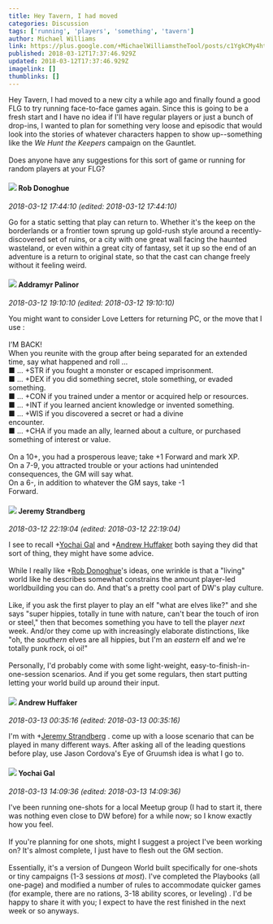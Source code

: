 ```yaml
---
title: Hey Tavern, I had moved
categories: Discussion
tags: ['running', 'players', 'something', 'tavern']
author: Michael Williams
link: https://plus.google.com/+MichaelWilliamstheTool/posts/c1YgkCMy4ht
published: 2018-03-12T17:37:46.929Z
updated: 2018-03-12T17:37:46.929Z
imagelink: []
thumblinks: []
---
```


Hey Tavern, I had moved to a new city a while ago and finally found a good FLG to try running face-to-face games again.  Since this is going to be a fresh start and I have no idea if I&#39;ll have regular players or just a bunch of drop-ins, I wanted to plan for something very loose and episodic that would look into the stories of whatever characters happen to show up--something like the <i>We Hunt the Keepers</i> campaign on the Gauntlet.<br /><br />Does anyone have any suggestions for this sort of game or running for random players at your FLG?
<div id='comment z13btr34hxurv1dyl04ci5oxhviqzpkaenw0k'>
  <h4><img src='{{site.baseurl}}//images/avatars/104915224203075819082_photo.jpg'> Rob Donoghue</h4>
      <p><cite>2018-03-12 17:44:10 (edited: 2018-03-12 17:44:10)</cite></p>
        <p>Go for a static setting that play can return to.  Whether it&#39;s the keep on the borderlands or a frontier town sprung up gold-rush style around a recently-discovered set of ruins, or a city with one great wall facing the haunted wasteland, or even within a great city of fantasy, set it up so the end of an adventure is a return to original state, so that the cast can change freely without it feeling weird.</p>
</div>
        

<div id='comment z13btr34hxurv1dyl04ci5oxhviqzpkaenw0k'>
  <h4><img src='{{site.baseurl}}//images/avatars/100410765634052727875_photo.jpg'> Addramyr Palinor</h4>
      <p><cite>2018-03-12 19:10:10 (edited: 2018-03-12 19:10:10)</cite></p>
        <p>You might want to consider Love Letters for returning PC, or the move that I use :<br /><br />I’M BACK!<br />When you reunite with the group after being separated for an extended time, say what happened and roll …<br />■ … +STR if you fought a monster or escaped imprisonment.<br />■ … +DEX if you did something secret, stole something, or evaded something.<br />■ … +CON if you trained under a mentor or acquired help or resources.<br />■ … +INT if you learned ancient knowledge or invented something.<br />■ … +WIS if you discovered a secret or had a divine<br />encounter.<br />■ … +CHA if you made an ally, learned about a culture, or purchased something of interest or value.<br /><br />On a 10+, you had a prosperous leave; take +1 Forward and mark XP. <br />On a 7-9, you attracted trouble or your actions had unintended consequences, the GM will say what. <br />On a 6-, in addition to whatever the GM says, take -1<br />Forward.<br /></p>
</div>
        

<div id='comment z13btr34hxurv1dyl04ci5oxhviqzpkaenw0k'>
  <h4><img src='{{site.baseurl}}//images/avatars/102595580176380683252_photo.jpg'> Jeremy Strandberg</h4>
      <p><cite>2018-03-12 22:19:04 (edited: 2018-03-12 22:19:04)</cite></p>
        <p>I see to recall <span class="proflinkWrapper"><span class="proflinkPrefix">+</span><a class="proflink" href="https://plus.google.com/116013665970125878211" oid="116013665970125878211">Yochai Gal</a></span> and <span class="proflinkWrapper"><span class="proflinkPrefix">+</span><a class="proflink" href="https://plus.google.com/110301622772119888974" oid="110301622772119888974">Andrew Huffaker</a></span> both saying they did that sort of thing, they might have some advice. <br /><br />While I really like <span class="proflinkWrapper"><span class="proflinkPrefix">+</span><a class="proflink" href="https://plus.google.com/104915224203075819082" oid="104915224203075819082">Rob Donoghue</a></span>&#39;s ideas, one wrinkle is that a &quot;living&quot; world like he describes somewhat constrains the amount player-led worldbuilding you can do. And that&#39;s a pretty cool part of DW&#39;s play culture. <br /><br />Like, if you ask the first player to play an elf &quot;what are elves like?&quot; and she says &quot;super hippies, totally in tune with nature, can&#39;t bear the touch of iron or steel,&quot; then that becomes something you have to tell the player <i>next</i> week. And/or they come up with increasingly elaborate distinctions, like &quot;oh, the <i>southern</i> elves are all hippies, but I&#39;m an <i>eastern</i> elf and we&#39;re totally punk rock, oi oi!&quot;<br /><br />Personally, I&#39;d probably come with some light-weight, easy-to-finish-in-one-session scenarios. And if you get some regulars, then start putting letting your world build up around their input.</p>
</div>
        

<div id='comment z13btr34hxurv1dyl04ci5oxhviqzpkaenw0k'>
  <h4><img src='{{site.baseurl}}//images/avatars/110301622772119888974_photo.jpg'> Andrew Huffaker</h4>
      <p><cite>2018-03-13 00:35:16 (edited: 2018-03-13 00:35:16)</cite></p>
        <p>I&#39;m with <span class="proflinkWrapper"><span class="proflinkPrefix">+</span><a class="proflink" href="https://plus.google.com/102595580176380683252" oid="102595580176380683252">Jeremy Strandberg</a></span> . come up with a loose scenario that can be played in many different ways. After asking all of the leading questions before play, use Jason Cordova&#39;s Eye of Gruumsh idea is what I go to.</p>
</div>
        

<div id='comment z13btr34hxurv1dyl04ci5oxhviqzpkaenw0k'>
  <h4><img src='{{site.baseurl}}//images/avatars/116013665970125878211_photo.jpg'> Yochai Gal</h4>
      <p><cite>2018-03-13 14:09:36 (edited: 2018-03-13 14:09:36)</cite></p>
        <p>I&#39;ve been running one-shots for a local Meetup group (I had to start it, there was nothing even close to DW before) for a while now; so I know exactly how you feel. <br /><br />If you&#39;re planning for one shots, might I suggest a project I&#39;ve been working on? It&#39;s almost complete, I just have to flesh out the GM section. <br /><br />Essentially, it&#39;s a version of Dungeon World built specifically for one-shots or tiny campaigns (1-3 sessions <i>at most</i>). I&#39;ve completed the Playbooks (all one-page) and modified a number of rules to accommodate quicker games (for example, there are no rations, 3-18 ability scores, or leveling) . I&#39;d be happy to share it with you; I expect to have the rest finished in the next week or so anyways.</p>
</div>
        